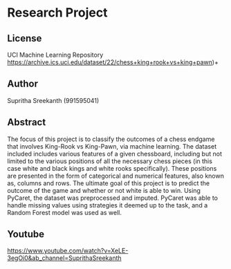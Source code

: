 # Research Project

## License
UCI Machine Learning Repository https://archive.ics.uci.edu/dataset/22/chess+king+rook+vs+king+pawn)+

## Author
Supritha Sreekanth (991595041)

## Abstract
The focus of this project is to classify the outcomes of a chess endgame that involves King-Rook vs King-Pawn, via machine learning. 
The dataset included includes various features of a given chessboard, including but not limited to the various positions of all the necessary chess pieces (in this case white and black kings and white rooks specifically). 
These positions are presented in the form of categorical and numerical features, also known as, columns and rows. The ultimate goal of this project is to predict the outcome of the game and whether or not white is able to win. 
Using PyCaret, the dataset was preprocessed and imputed. PyCaret was able to handle missing values using strategies it deemed up to the task, and a Random Forest model was used as well.

## Youtube
https://www.youtube.com/watch?v=XeLE-3egOi0&ab_channel=SuprithaSreekanth
